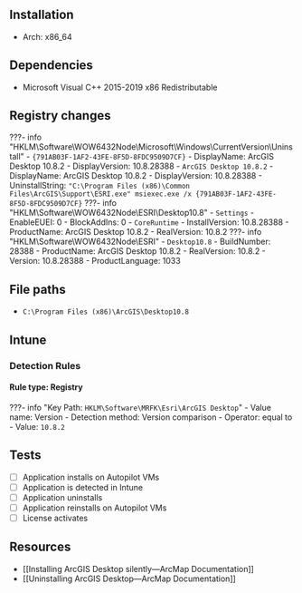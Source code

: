 ## Installation
- Arch: x86_64
## Dependencies
- Microsoft Visual C++ 2015-2019  x86 Redistributable
## Registry changes
???- info "HKLM\Software\WOW6432Node\Microsoft\Windows\CurrentVersion\Uninstall"
	- `{791AB03F-1AF2-43FE-8F5D-8FDC9509D7CF}`
		- DisplayName: ArcGIS Desktop 10.8.2
		- DisplayVersion: 10.8.28388
	- `ArcGIS Desktop 10.8.2`
		- DisplayName: ArcGIS Desktop 10.8.2
		- DisplayVersion: 10.8.28388
		- UninstallString: `"C:\Program Files (x86)\Common Files\ArcGIS\Support\ESRI.exe" msiexec.exe /x {791AB03F-1AF2-43FE-8F5D-8FDC9509D7CF}`
???- info "HKLM\Software\WOW6432Node\ESRI\Desktop10.8"
	- `Settings`
		- EnableEUEI: 0
		- BlockAddIns: 0
	- `CoreRuntime`
		- InstallVersion: 10.8.28388
		- ProductName: ArcGIS Desktop 10.8.2
		- RealVersion: 10.8.2
???- info "HKLM\Software\WOW6432Node\ESRI\"
	- `Desktop10.8`
		- BuildNumber: 28388
		- ProductName: ArcGIS Desktop 10.8.2
		- RealVersion: 10.8.2
		- Version: 10.8.28388
		- ProductLanguage: 1033
## File paths
- `C:\Program Files (x86)\ArcGIS\Desktop10.8`
## Intune
### Detection Rules
#### Rule type: Registry
???- info "Key Path: `HKLM\Software\MRFK\Esri\ArcGIS Desktop`"
	- Value name: Version
	- Detection method: Version comparison
	- Operator: equal to
	- Value: `10.8.2`
## Tests
- [ ] Application installs on Autopilot VMs
- [ ] Application is detected in Intune
- [ ] Application uninstalls
- [ ] Application reinstalls on Autopilot VMs
- [ ] License activates
## Resources
- [[Installing ArcGIS Desktop silently—ArcMap  Documentation]]
- [[Uninstalling ArcGIS Desktop—ArcMap  Documentation]]
